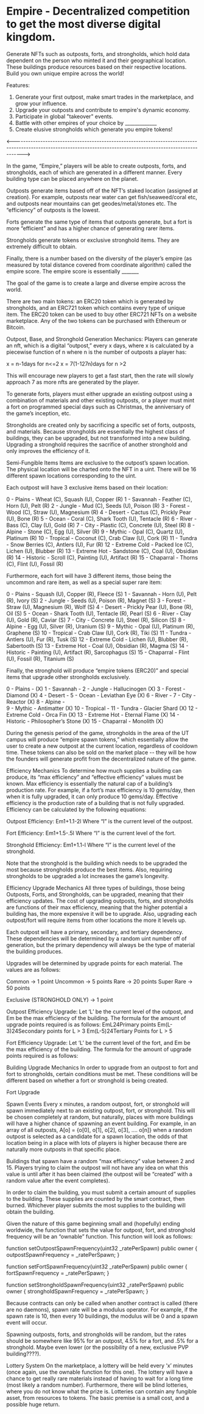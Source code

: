 # Empire - Decentralized competition to get the most diverse digital kingdom.
Generate NFTs such as outposts, forts, and strongholds, which hold data dependent on the person who minted it and their geographical location. These buildings produce resources based on their respective locations. Build you own unique empire across the world!

Features:
1. Generate your first outpost, make smart trades in the marketplace, and grow your influence.
2. Upgrade your outposts and contribute to empire's dynamic economy.
3. Participate in global "takeover" events.
4. Battle with other empires of your choice by _____________
5. Create elusive strongholds which generate you empire tokens!

<---------------------------------------------------------------------------------------------------------------------------------------------------------------->

In the game, “Empire,” players will be able to create outposts, forts, and strongholds, each of which are generated in a different manner. Every building type can be placed anywhere on the planet.

Outposts generate items based off of the NFT’s staked location (assigned at creation). For example, outposts near water can get fish/seaweed/coral etc, and outposts near mountains can get geodes/metal/stones etc. The “efficiency” of outposts is the lowest.

Forts generate the same type of items that outposts generate, but a fort is more “efficient” and has a higher chance of generating rarer items.

Strongholds generate tokens or exclusive stronghold items. They are extremely difficult to obtain.

Finally, there is a number based on the diversity of the player’s empire (as measured by total distance covered from coordinate algorithm) called the empire score. The empire score is essentially _______

The goal of the game is to create a large and diverse empire across the world. 

There are two main tokens: an ERC20 token which is generated by strongholds, and an ERC721 token which contains every type of unique item. The ERC20 token can be used to buy other ERC721 NFTs on a website marketplace. Any of the two tokens can be purchased with Ethereum or Bitcoin.

Outpost, Base, and Stronghold Generation Mechanics:
Players can generate an nft, which is a digital “outpost,” every x days, where x is calculated by a piecewise function of n where n is the number of outposts a player has:

x = n-1days for n<=2
x = 7(1-127n)days for n >2

This will encourage new players to get a fast start, then the rate will slowly approach 7 as more nfts are generated by the player. 

To generate forts, players must either upgrade an existing outpost using a combination of materials and other existing outposts, or a player must mint a fort on programmed special days such as Christmas, the anniversary of the game’s inception, etc.

Strongholds are created only by sacrificing a specific set of forts, outposts, and materials. Because strongholds are essentially the highest class of buildings, they can be upgraded, but not transformed into a new building. Upgrading a stronghold requires the sacrifice of another stronghold and only improves the efficiency of it.

Semi-Fungible Items
Items are exclusive to the outpost’s spawn location. The physical location will be charted onto the NFT in a uint. There will be 16 different spawn locations corresponding to the uint.

Each outpost will have 3 exclusive items based on their location:

0 - Plains - Wheat (C), Squash (U), Copper (R)
1 - Savannah - Feather (C), Horn (U), Pelt (R)
2 - Jungle - Mud (C), Seeds (U), Poison (R)
3 - Forest - Wood (C), Straw (U), Magnesium (R)
4 - Desert - Cactus (C), Prickly Pear (U), Bone (R)
5 - Ocean - Coral (C), Shark Tooth (U), Tentacle (R)
6 - River - Bass (C), Clay (U), Gold (R)
7 - City - Plastic (C), Concrete (U), Steel (R)
8 - Alpine - Stone (C), Egg (U), Silver (R)
9 - Mythic - Opal (C), Quartz (U), Platinum (R)
10 - Tropical - Coconut (C), Crab Claw (U), Cork (R)
11 - Tundra - Snow Berries (C), Antlers (U), Fur (R)
12 - Extreme Cold - Packed Ice (C), Lichen (U), Blubber (R)
13 - Extreme Hot - Sandstone (C), Coal (U), Obsidian (R)
14 - Historic - Scroll (C), Painting (U), Artifact (R)
15 - Chaparral - Thorns (C), Flint (U), Fossil (R)

Furthermore, each fort will have 3 different items, those being the uncommon and rare item, as well as a special super rare item:

0 - Plains - Squash (U), Copper (R), Fleece (S)
1 - Savannah - Horn (U), Pelt (R), Ivory (S)
2 - Jungle - Seeds (U), Poison (R), Magnet (S)
3 - Forest - Straw (U), Magnesium (R), Wolf (S)
4 - Desert - Prickly Pear (U), Bone (R), Oil (S) 
5 - Ocean - Shark Tooth (U), Tentacle (R), Pearl (S)
6 - River - Clay (U), Gold (R), Caviar (S)
7 - City - Concrete (U), Steel (R), Silicon (S)
8 - Alpine - Egg (U), Silver (R), Uranium (S)
9 - Mythic - Opal (U), Platinum (R), Graphene (S)
10 - Tropical - Crab Claw (U), Cork (R), Tiki (S)
11 - Tundra - Antlers (U), Fur (R), Tusk (S)
12 - Extreme Cold - Lichen (U), Blubber (R), Sabertooth (S)
13 - Extreme Hot - Coal (U), Obsidian (R), Magma (S)
14 - Historic - Painting (U), Artifact (R), Sarcophagus (S)
15 - Chaparral - Flint (U), Fossil (R), Titanium (S)

Finally, the stronghold will produce “empire tokens (ERC20)” and special items that upgrade other strongholds exclusively.

0 - Plains - (X)
1 - Savannah - 
2 - Jungle - Hallucinogen (X)
3 - Forest - Diamond (X)
4 - Desert - 
5 - Ocean - Leviathan Eye (X)
6 - River - 
7 - City - Reactor (X)
8 - Alpine -  
9 - Mythic - Antimatter (X)
10 - Tropical - 
11 - Tundra - Glacier Shard (X)
12 - Extreme Cold - Orca Fin (X)
13 - Extreme Hot - Eternal Flame (X)
14 - Historic - Philosopher’s Stone (X)
15 - Chaparral - Monolith (X)

During the genesis period of the game, strongholds in the area of the UT campus will produce “empire spawn tokens,” which essentially allow the user to create a new outpost at the current location, regardless of cooldown time. These tokens can also be sold on the market place -- they will be how the founders will generate profit from the decentralized nature of the game.

Efficiency Mechanics
To determine how much supplies a building can produce, its “max efficiency” and “effective efficiency” values must be known. Max efficiency is essentially the natural cap of a building’s production rate. For example, if a fort’s max efficiency is 10 gems/day, then when it is fully upgraded, it can only produce 10 gems/day. Effective efficiency is the production rate of a building that is not fully upgraded. Efficiency can be calculated by the following equations:

Outpost Efficiency:
Em1+1.1-2l
Where “l” is the current level of the outpost.

Fort Efficiency:
Em1+1.5-.5l
Where “l” is the current level of the fort.

Stronghold Efficiency:
Em1+1.1-l
Where “l” is the current level of the stronghold. 

Note that the stronghold is the building which needs to be upgraded the most because strongholds produce the best items. Also, requiring strongholds to be upgraded a lot increases the game’s longevity.

Efficiency Upgrade Mechanics
All three types of buildings, those being Outposts, Forts, and Strongholds, can be upgraded, meaning that their efficiency updates. The cost of upgrading outposts, forts, and strongholds are functions of their max efficiency, meaning that the higher potential a building has, the more expensive it will be to upgrade. Also, upgrading each outpost/fort will require items from other locations the more it levels up. 

Each outpost will have a primary, secondary, and tertiary dependency. These dependencies will be determined by a random uint number off of generation, but the primary dependency will always be the type of material the building produces. 

Upgrades will be determined by upgrade points for each material. The values are as follows:

Common -> 1 point
Uncommon -> 5 points
Rare -> 20 points 
Super Rare -> 50 points

Exclusive (STRONGHOLD ONLY) -> 1 point

Outpost Efficiency Upgrade:
Let ‘L’ be the current level of the outpost, and Em be the max efficiency of the building. The formula for the amount of upgrade points required is as follows:
EmL24Primary points
Em(L-3)24Secondary points for L > 3
Em(L-5)24Tertiary Points for L > 5

Fort Efficiency Upgrade:
Let ‘L’ be the current level of the fort, and Em be the max efficiency of the building. The formula for the amount of upgrade points required is as follows:

Building Upgrade Mechanics
In order to upgrade from an outpost to fort and fort to strongholds, certain conditions must be met. These conditions will be different based on whether a fort or stronghold is being created.

Fort Upgrade


Spawn Events
Every x minutes, a random outpost, fort, or stronghold will spawn immediately next to an existing outpost, fort, or stronghold. This will be chosen completely at random, but naturally, places with more buildings will have a higher chance of spawning an event building. For example, in an array of all outposts,
A[o] = {o[0], o[1], o[2], o[3], .... o[n]}
when a random outpost is selected as a candidate for a spawn location, the odds of that location being in a place with lots of players is higher because there are naturally more outposts in that specific place. 

Buildings that spawn have a random “max efficiency” value between 2 and 15. Players trying to claim the outpost will not have any idea on what this value is until after it has been claimed (the outpost will be “created” with a random value after the event completes). 

In order to claim the building, you must submit a certain amount of supplies to the building. These supplies are counted by the smart contract, then burned. Whichever player submits the most supplies to the building will obtain the building. 

Given the nature of this game beginning small and (hopefully) ending worldwide, the function that sets the value for outpost, fort, and stronghold frequency will be an “ownable” function. This function will look as follows:

function setOutpostSpawnFrequency(uint32 _ratePerSpawn) public owner {
    outpostSpawnFrequency = _ratePerSpawn;
}

function setFortSpawnFrequency(uint32 _ratePerSpawn) public owner {
    fortSpawnFrequency = _ratePerSpawn;
}

function setStrongholdSpawnFrequency(uint32 _ratePerSpawn) public owner {
    strongholdSpawnFrequency = _ratePerSpawn;
}

Because contracts can only be called when another contract is called (there are no daemons), spawn rate will be a modulus operator. For example, if the spawn rate is 10, then every 10 buildings, the modulus will be 0 and a spawn event will occur. 

Spawning outposts, forts, and strongholds will be random, but the rates should be somewhere like 95% for an outpost, 4.5% for a fort, and .5% for a stronghold. Maybe even lower (or the possibility of a new, exclusive PVP building????).

Lottery System
On the marketplace, a lottery will be held every ‘x’ minutes (once again, use the ownable function for this one). The lottery will have a chance to get really rare materials instead of having to wait for a long time (most likely a random number). Furthermore, there will be blind lotteries, where you do not know what the prize is. Lotteries can contain any fungible asset, from resources to tokens. The basic premise is a small cost, and a possible huge return.
